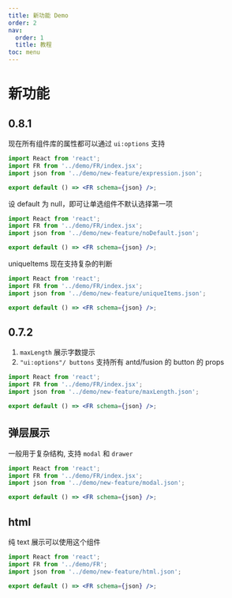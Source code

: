 ```yaml
---
title: 新功能 Demo
order: 2
nav:
  order: 1
  title: 教程
toc: menu
---
```


# 新功能

## 0.8.1

现在所有组件库的属性都可以通过 `ui:options` 支持

```jsx
import React from 'react';
import FR from '../demo/FR/index.jsx';
import json from '../demo/new-feature/expression.json';

export default () => <FR schema={json} />;
```

设 default 为 null，即可让单选组件不默认选择第一项

```jsx
import React from 'react';
import FR from '../demo/FR/index.jsx';
import json from '../demo/new-feature/noDefault.json';

export default () => <FR schema={json} />;
```

uniqueItems 现在支持复杂的判断

```jsx
import React from 'react';
import FR from '../demo/FR/index.jsx';
import json from '../demo/new-feature/uniqueItems.json';

export default () => <FR schema={json} />;
```

## 0.7.2

1. `maxLength` 展示字数提示
2. `"ui:options"/ buttons` 支持所有 antd/fusion 的 button 的 props

```jsx
import React from 'react';
import FR from '../demo/FR/index.jsx';
import json from '../demo/new-feature/maxLength.json';

export default () => <FR schema={json} />;
```

## 弹层展示

一般用于复杂结构, 支持 `modal` 和 `drawer`

```jsx
import React from 'react';
import FR from '../demo/FR/index.jsx';
import json from '../demo/new-feature/modal.json';

export default () => <FR schema={json} />;
```

## html

纯 text 展示可以使用这个组件

```jsx
import React from 'react';
import FR from '../demo/FR';
import json from '../demo/new-feature/html.json';

export default () => <FR schema={json} />;
```

